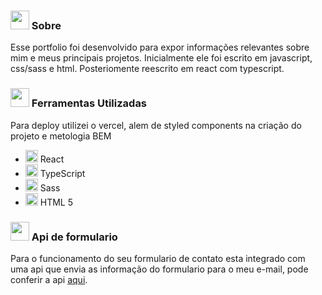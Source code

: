 
### <img src="https://cdn-icons-png.flaticon.com/512/1835/1835211.png" style="width:30px; height: 30px;" /> Sobre

Esse portfolio foi desenvolvido para expor informações relevantes sobre mim e meus principais projetos. Inicialmente ele foi escrito em javascript, css/sass e html. Posteriomente reescrito em react com typescript.


### <img src="https://cdn-icons-png.flaticon.com/512/1835/1835211.png" style="width:30px; height: 30px;" /> Ferramentas Utilizadas
Para deploy utilizei o vercel, alem de styled components na criação do projeto e metologia BEM 

- <img src="https://cdn.jsdelivr.net/gh/devicons/devicon/icons/react/react-original.svg" style="width:20px; height:20px;" /> React
- <img src="https://cdn.jsdelivr.net/gh/devicons/devicon/icons/typescript/typescript-original.svg" style="width:20px; height:20px;" /> TypeScript
- <img src="https://cdn.jsdelivr.net/gh/devicons/devicon/icons/sass/sass-original.svg" style="width:20px; height:20px;" /> Sass
- <img src="https://cdn.jsdelivr.net/gh/devicons/devicon/icons/html5/html5-original.svg" style="width:20px; height:20px;" /> HTML 5
          

### <img src="https://cdn-icons-png.flaticon.com/512/5371/5371017.png" style="width:30px; height: 30px;" /> Api de formulario

Para o funcionamento do seu formulario de contato esta integrado com uma api que envia as informação do formulario para o meu e-mail, pode conferir a api [aqui](https://github.com/ygorfsguilherme/api-pyformail).
